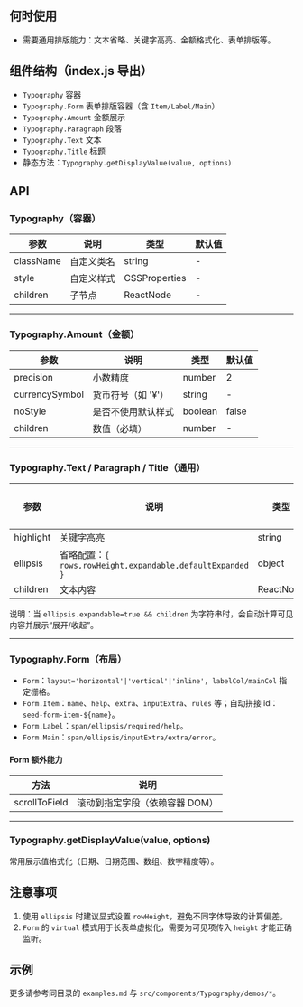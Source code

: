 ## 何时使用

- 需要通用排版能力：文本省略、关键字高亮、金额格式化、表单排版等。

## 组件结构（index.js 导出）

- `Typography` 容器
- `Typography.Form` 表单排版容器（含 `Item/Label/Main`）
- `Typography.Amount` 金额展示
- `Typography.Paragraph` 段落
- `Typography.Text` 文本
- `Typography.Title` 标题
- 静态方法：`Typography.getDisplayValue(value, options)`

## API

### Typography（容器）

| 参数      | 说明       | 类型          | 默认值 |
| --------- | ---------- | ------------- | ------ |
| className | 自定义类名 | string        | -      |
| style     | 自定义样式 | CSSProperties | -      |
| children  | 子节点     | ReactNode     | -      |

---

### Typography.Amount（金额）

| 参数           | 说明               | 类型    | 默认值 |
| -------------- | ------------------ | ------- | ------ |
| precision      | 小数精度           | number  | 2      |
| currencySymbol | 货币符号（如 '¥'） | string  | -      |
| noStyle        | 是否不使用默认样式 | boolean | false  |
| children       | 数值（必填）       | number  | -      |

---

### Typography.Text / Paragraph / Title（通用）

| 参数      | 说明                                                      | 类型      | 默认值 |
| --------- | --------------------------------------------------------- | --------- | ------ |
| highlight | 关键字高亮                                                | string    | -      |
| ellipsis  | 省略配置：`{ rows,rowHeight,expandable,defaultExpanded }` | object    | -      |
| children  | 文本内容                                                  | ReactNode | -      |

说明：当 `ellipsis.expandable=true && children` 为字符串时，会自动计算可见内容并展示“展开/收起”。

---

### Typography.Form（布局）

- `Form`：`layout='horizontal'|'vertical'|'inline'`，`labelCol/mainCol` 指定栅格。
- `Form.Item`：`name`、`help`、`extra`、`inputExtra`、`rules` 等；自动拼接 id：`seed-form-item-${name}`。
- `Form.Label`：`span/ellipsis/required/help`。
- `Form.Main`：`span/ellipsis/inputExtra/extra/error`。

#### Form 额外能力

| 方法          | 说明                           |
| ------------- | ------------------------------ |
| scrollToField | 滚动到指定字段（依赖容器 DOM） |

---

### Typography.getDisplayValue(value, options)

常用展示值格式化（日期、日期范围、数组、数字精度等）。

## 注意事项

1. 使用 `ellipsis` 时建议显式设置 `rowHeight`，避免不同字体导致的计算偏差。
2. `Form` 的 `virtual` 模式用于长表单虚拟化，需要为可见项传入 `height` 才能正确监听。

## 示例

更多请参考同目录的 `examples.md` 与 `src/components/Typography/demos/*`。
